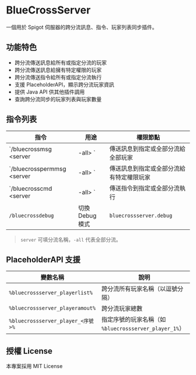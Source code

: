 
# BlueCrossServer

一個用於 Spigot 伺服器的跨分流訊息、指令、玩家列表同步插件。

## 功能特色

- 跨分流傳送訊息給所有或指定分流的玩家
- 跨分流傳送訊息給擁有特定權限的玩家
- 跨分流傳送指令給所有或指定分流執行
- 支援 PlaceholderAPI，顯示跨分流玩家資訊
- 提供 Java API 供其他插件調用
- 查詢跨分流同步的玩家列表與玩家數量

## 指令列表

| 指令 | 用途 | 權限節點 |
|------|------|----------|
| `/bluecrossmsg <server|-all> <message>` | 傳送訊息到指定或全部分流給全部玩家 | `bluecrossserver.msg.broadcast` |
| `/bluecrosspermmsg <server|-all> <permission> <message>` | 傳送訊息到指定或全部分流給有特定權限玩家 | `bluecrossserver.msg.permbroadcast` |
| `/bluecrosscmd <server|-all> <command>` | 傳送指令到指定或全部分流執行 | `bluecrossserver.cmd.execute` |
| `/bluecrossdebug` | 切換 Debug 模式 | `bluecrossserver.debug` |

> `server` 可填分流名稱，`-all` 代表全部分流。

## PlaceholderAPI 支援

| 變數名稱 | 說明 |
|----------|------|
| `%bluecrossserver_playerlist%` | 跨分流所有玩家名稱（以逗號分隔） |
| `%bluecrossserver_playeramout%` | 跨分流玩家總數 |
| `%bluecrossserver_player_<序號>%` | 指定序號的玩家名稱（如 `%bluecrossserver_player_1%`） |

## 授權 License

本專案採用 MIT License  
